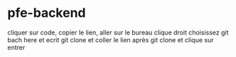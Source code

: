 # pfe-backend
cliquer sur code, copier le lien, aller sur le bureau clique droit choisissez git bach here et ecrit git clone et coller le lien après git clone et clique sur entrer

